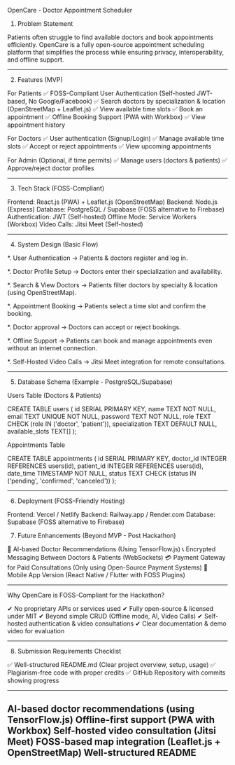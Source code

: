 OpenCare -  Doctor Appointment Scheduler

1. Problem Statement

Patients often struggle to find available doctors and book appointments efficiently. 
OpenCare is a fully open-source appointment scheduling platform that simplifies the process while ensuring privacy, interoperability,
and offline support.

---

2. Features (MVP)

For Patients
✅ FOSS-Compliant User Authentication (Self-hosted JWT-based, No Google/Facebook)
✅ Search doctors by specialization & location (OpenStreetMap + Leaflet.js)
✅ View available time slots
✅ Book an appointment
✅ Offline Booking Support (PWA with Workbox)
✅ View appointment history

For Doctors
✅ User authentication (Signup/Login)
✅ Manage available time slots
✅ Accept or reject appointments
✅ View upcoming appointments

For Admin (Optional, if time permits)
✅ Manage users (doctors & patients)
✅ Approve/reject doctor profiles

---

3. Tech Stack (FOSS-Compliant)

Frontend: React.js (PWA) + Leaflet.js (OpenStreetMap)
Backend: Node.js (Express)
Database: PostgreSQL / Supabase (FOSS alternative to Firebase)
Authentication: JWT (Self-hosted)
Offline Mode: Service Workers (Workbox)
Video Calls: Jitsi Meet (Self-hosted)

---

4. System Design (Basic Flow)

*. User Authentication → Patients & doctors register and log in.

*. Doctor Profile Setup → Doctors enter their specialization and availability.

*.  Search & View Doctors → Patients filter doctors by specialty & location (using OpenStreetMap).

*. Appointment Booking → Patients select a time slot and confirm the booking.

*. Doctor approval → Doctors can accept or reject bookings.

*. Offline Support → Patients can book and manage appointments even without an internet connection.

*. Self-Hosted Video Calls → Jitsi Meet integration for remote consultations.

---

5. Database Schema (Example - PostgreSQL/Supabase)

Users Table (Doctors & Patients)

CREATE TABLE users (
  id SERIAL PRIMARY KEY,
  name TEXT NOT NULL,
  email TEXT UNIQUE NOT NULL,
  password TEXT NOT NULL,
  role TEXT CHECK (role IN ('doctor', 'patient')),
  specialization TEXT DEFAULT NULL,
  available_slots TEXT[]
);

Appointments Table

CREATE TABLE appointments (
  id SERIAL PRIMARY KEY,
  doctor_id INTEGER REFERENCES users(id),
  patient_id INTEGER REFERENCES users(id),
  date_time TIMESTAMP NOT NULL,
  status TEXT CHECK (status IN ('pending', 'confirmed', 'canceled'))
);

---

6. Deployment (FOSS-Friendly Hosting)

Frontend: Vercel / Netlify
Backend: Railway.app / Render.com
Database: Supabase (FOSS alternative to Firebase)

7. Future Enhancements (Beyond MVP - Post Hackathon)

🚀 AI-based Doctor Recommendations (Using TensorFlow.js)
📞 Encrypted Messaging Between Doctors & Patients (WebSockets)
💳 Payment Gateway for Paid Consultations (Only using Open-Source Payment Systems)
📱 Mobile App Version (React Native / Flutter with FOSS Plugins)

---

Why OpenCare is FOSS-Compliant for the Hackathon?

✔ No proprietary APIs or services used
✔ Fully open-source & licensed under MIT
✔ Beyond simple CRUD (Offline mode, AI, Video Calls)
✔ Self-hosted authentication & video consultations
✔ Clear documentation & demo video for evaluation

---

8. Submission Requirements Checklist

✅ Well-structured README.md (Clear project overview, setup, usage)
✅ Plagiarism-free code with proper credits
✅ GitHub Repository with commits showing progress

---
AI-based doctor recommendations (using TensorFlow.js)
Offline-first support (PWA with Workbox)
Self-hosted video consultation (Jitsi Meet)
FOSS-based map integration (Leaflet.js + OpenStreetMap)
Well-structured README
---

